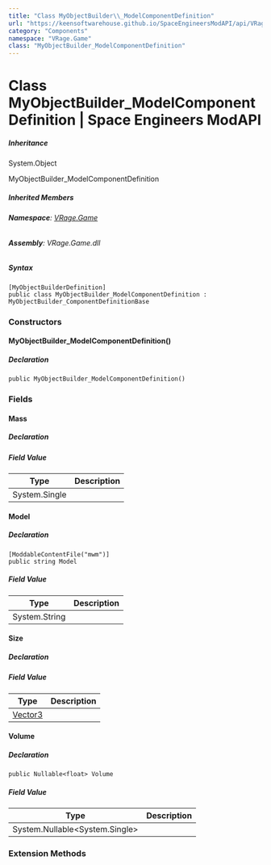 ```yaml
---
title: "Class MyObjectBuilder\\_ModelComponentDefinition"
url: "https://keensoftwarehouse.github.io/SpaceEngineersModAPI/api/VRage.Game.MyObjectBuilder_ModelComponentDefinition.html"
category: "Components"
namespace: "VRage.Game"
class: "MyObjectBuilder_ModelComponentDefinition"
---
```


# Class MyObjectBuilder\_ModelComponentDefinition | Space Engineers ModAPI

##### Inheritance

System.Object

MyObjectBuilder\_ModelComponentDefinition

##### Inherited Members

###### **Namespace**: [VRage.Game](https://keensoftwarehouse.github.io/SpaceEngineersModAPI/api/VRage.Game.html)

###### **Assembly**: VRage.Game.dll

##### Syntax

```
[MyObjectBuilderDefinition]
public class MyObjectBuilder_ModelComponentDefinition : MyObjectBuilder_ComponentDefinitionBase
```

### Constructors

#### MyObjectBuilder\_ModelComponentDefinition()

##### Declaration

```
public MyObjectBuilder_ModelComponentDefinition()
```

### Fields

#### Mass

##### Declaration

##### Field Value

| Type | Description |
| --- | --- |
| System.Single |     |

#### Model

##### Declaration

```
[ModdableContentFile("mwm")]
public string Model
```

##### Field Value

| Type | Description |
| --- | --- |
| System.String |     |

#### Size

##### Declaration

##### Field Value

| Type | Description |
| --- | --- |
| [Vector3](https://keensoftwarehouse.github.io/SpaceEngineersModAPI/api/VRageMath.Vector3.html) |     |

#### Volume

##### Declaration

```
public Nullable<float> Volume
```

##### Field Value

| Type | Description |
| --- | --- |
| System.Nullable<System.Single\> |     |

### Extension Methods
